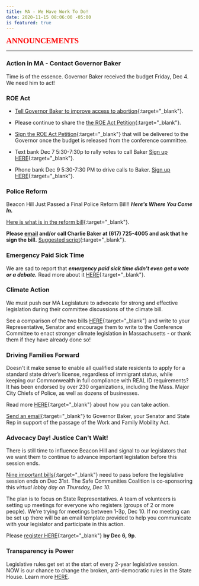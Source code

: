 ```yaml
---
title: MA - We Have Work To Do!
date: 2020-11-15 08:06:00 -05:00
is featured: true
---
```


<span style="font-family:Papyrus; font-size:1.5em; color:red;">**ANNOUNCEMENTS**</span>

---

### Action in MA -  Contact Governor Baker

Time is of the essence. Governor Baker received the budget Friday, Dec 4. We need him to act!  

### ROE Act

* [Tell Governor Baker to improve access to abortion](https://actionnetwork.org/letters/emailcharliebaker-roeact?clear_id=true){:target="_blank"}.

* Please continue to share the [the ROE Act Petition](https://actionnetwork.org/petitions/we-need-the-roe-act-now){:target="_blank"}.

* [Sign the ROE Act Petition](https://actionnetwork.org/petitions/we-need-the-roe-act-now){:target="_blank"} that will be delivered to the Governor once the budget is released from the conference committee.

* Text bank Dec 7 5:30-7:30p to rally votes to call Baker [Sign up HERE](https://aclu.zoom.us/meeting/register/tZMlceqrqjkoG9z24R2Ud42c5A9QYX6pW8Nk){:target="_blank"}. 

* Phone bank Dec 9 5:30-7:30 PM to drive calls to Baker. [Sign up HERE](https://us02web.zoom.us/meeting/register/tZEqfuiqpjkjG9SiM8vl4mWS8YH-pDyDNKps){:target="_blank"}.

### Police Reform

Beacon Hill Just Passed a Final Police Reform Bill!! ***Here's Where You Come In.***  

[Here is what is in the reform bill](https://www.progressivemass.com/police-reform-bill-conference-report-2020){:target="_blank"}.

**Please [email](mailto:charlie.baker@state.ma.us) and/or call Charlie Baker at (617) 725-4005 and ask that he sign the bill.** [Suggested script](https://docs.google.com/document/d/1UdZ_fbAqzuEFJrXS-GZjB3kocIdCgInIdM6pyDndeOk/edit){:target="_blank"}.  

### Emergency Paid Sick Time

We are sad to report that ***emergency paid sick time didn't even get a vote or a debate.***
Read more about it [HERE](https://www.progressivemass.com/nov-2020-house-budget-roll-call){:target="_blank"}.

### Climate Action

We must push our MA Legislature to advocate for strong and effective legislation during their committee discussions of the climate bill.

See a comparison of the two bills [HERE](http://climateactionnowma.org/wp-content/uploads/ClimateBillsComparisonAug2020.pdf){:target="_blank"} and write to your Representative, Senator and encourage them to write to the Conference Committee to enact stronger climate legislation in Massachusetts - or thank them if they have already done so!

### Driving Families Forward

Doesn't it make sense to enable all qualified state residents to apply for a standard state driver’s license, regardless of immigrant status, while keeping our Commonwealth in full compliance with REAL ID requirements?  It has been endorsed by over 230 organizations, including the Mass. Major City Chiefs of Police, as well as dozens of businesses.

Read more [HERE](https://www.miracoalition.org/get-involved/drivers-licenses/){:target="_blank"} about how you can take action.

[Send an email](https://actionnetwork.org/letters/dff-letter?source=direct_link&){:target="_blank"} to Governor Baker, your Senator and State Rep in support of the passage of the Work and Family Mobility Act.

### Advocacy Day! Justice Can't Wait!

There is still time to influence Beacon Hill and signal to our legislators that we want them to continue to advance important legislation before this session ends.

[Nine important bills](https://docs.google.com/document/d/11vKsvgbgPbBakiaxa4JMuvLFBflpM1P5ZRfb3eFY3_k/edit){:target="_blank"} need to pass before the legislative session ends on Dec 31st.  The Safe Communities Coalition is co-sponsoring this *virtual lobby day on Thursday, Dec 10.*

The plan is to focus on State Representatives. A team of volunteers is setting up meetings for everyone who registers (groups of 2 or more people). We're trying for meetings between 1-3p, Dec 10. If no meeting can be set up there  will be an email template provided to help you communicate with your legislator and participate in this action. 

Please [register HERE](https://docs.google.com/forms/d/e/1FAIpQLSfhgnAZsAyriaCbFx0UYn9E2mjA6phVdqei7jvamQLZNY62bw/viewform){:target="_blank"} **by Dec 6, 9p**. 

### Transparency is Power 

Legislative rules get set at the start of every 2-year legislative session. NOW is our chance to change the broken, anti-democratic rules in the State House. Learn more [HERE](https://actonmass.org/the-campaign/). 
